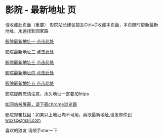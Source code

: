 # 影院 - 最新地址 页

请收藏此页面（重要）
影院站长建议狼友Ctrl+D收藏本页面，本页随时更新最新地址，永远找到回家路

[影院最新地址一 点击此处](https://50dk.buzz/) 

[影院最新地址二 点击此处](https://50df.buzz/) 

[影院最新地址三 点击此处](https://500dc.buzz/) 

[影院最新地址四 点击此处](https://50dd.buzz/) 

[影院最新地址五 点击此处](https://50dj.buzz/) 

影院提醒您请注意，永久地址一定要加https

[如网站被屏蔽，请下载chrome浏览器](https://8xe23.com/chrome_93.0.4577.82.apk) 

影院邮箱找回：如果以上地址均不可用，索取最新地址,请发邮件到 woxsx@mail.com

喜欢的狼友 请顺手star一下